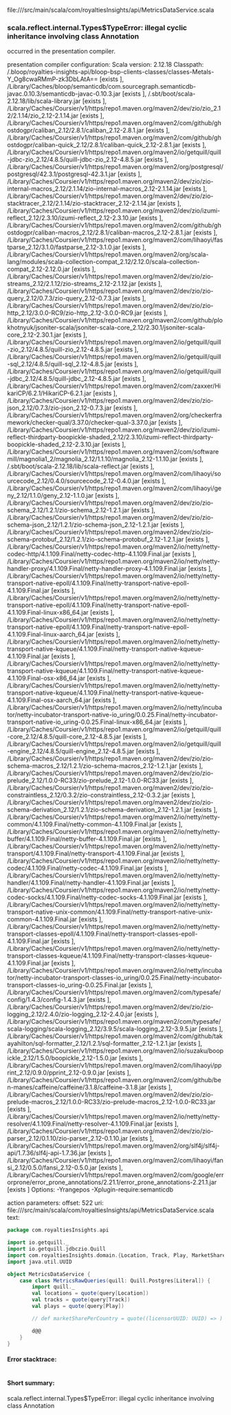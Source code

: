 file://<WORKSPACE>/src/main/scala/com/royaltiesInsights/api/MetricsDataService.scala
### scala.reflect.internal.Types$TypeError: illegal cyclic inheritance involving class Annotation

occurred in the presentation compiler.

presentation compiler configuration:
Scala version: 2.12.18
Classpath:
<WORKSPACE>/.bloop/royalties-insights-api/bloop-bsp-clients-classes/classes-Metals-Y_Og8cwaRMmP-zk3DbLAtA== [exists ], <HOME>/Library/Caches/bloop/semanticdb/com.sourcegraph.semanticdb-javac.0.10.3/semanticdb-javac-0.10.3.jar [exists ], <HOME>/.sbt/boot/scala-2.12.18/lib/scala-library.jar [exists ], <HOME>/Library/Caches/Coursier/v1/https/repo1.maven.org/maven2/dev/zio/zio_2.12/2.1.14/zio_2.12-2.1.14.jar [exists ], <HOME>/Library/Caches/Coursier/v1/https/repo1.maven.org/maven2/com/github/ghostdogpr/caliban_2.12/2.8.1/caliban_2.12-2.8.1.jar [exists ], <HOME>/Library/Caches/Coursier/v1/https/repo1.maven.org/maven2/com/github/ghostdogpr/caliban-quick_2.12/2.8.1/caliban-quick_2.12-2.8.1.jar [exists ], <HOME>/Library/Caches/Coursier/v1/https/repo1.maven.org/maven2/io/getquill/quill-jdbc-zio_2.12/4.8.5/quill-jdbc-zio_2.12-4.8.5.jar [exists ], <HOME>/Library/Caches/Coursier/v1/https/repo1.maven.org/maven2/org/postgresql/postgresql/42.3.1/postgresql-42.3.1.jar [exists ], <HOME>/Library/Caches/Coursier/v1/https/repo1.maven.org/maven2/dev/zio/zio-internal-macros_2.12/2.1.14/zio-internal-macros_2.12-2.1.14.jar [exists ], <HOME>/Library/Caches/Coursier/v1/https/repo1.maven.org/maven2/dev/zio/zio-stacktracer_2.12/2.1.14/zio-stacktracer_2.12-2.1.14.jar [exists ], <HOME>/Library/Caches/Coursier/v1/https/repo1.maven.org/maven2/dev/zio/izumi-reflect_2.12/2.3.10/izumi-reflect_2.12-2.3.10.jar [exists ], <HOME>/Library/Caches/Coursier/v1/https/repo1.maven.org/maven2/com/github/ghostdogpr/caliban-macros_2.12/2.8.1/caliban-macros_2.12-2.8.1.jar [exists ], <HOME>/Library/Caches/Coursier/v1/https/repo1.maven.org/maven2/com/lihaoyi/fastparse_2.12/3.1.0/fastparse_2.12-3.1.0.jar [exists ], <HOME>/Library/Caches/Coursier/v1/https/repo1.maven.org/maven2/org/scala-lang/modules/scala-collection-compat_2.12/2.12.0/scala-collection-compat_2.12-2.12.0.jar [exists ], <HOME>/Library/Caches/Coursier/v1/https/repo1.maven.org/maven2/dev/zio/zio-streams_2.12/2.1.12/zio-streams_2.12-2.1.12.jar [exists ], <HOME>/Library/Caches/Coursier/v1/https/repo1.maven.org/maven2/dev/zio/zio-query_2.12/0.7.3/zio-query_2.12-0.7.3.jar [exists ], <HOME>/Library/Caches/Coursier/v1/https/repo1.maven.org/maven2/dev/zio/zio-http_2.12/3.0.0-RC9/zio-http_2.12-3.0.0-RC9.jar [exists ], <HOME>/Library/Caches/Coursier/v1/https/repo1.maven.org/maven2/com/github/plokhotnyuk/jsoniter-scala/jsoniter-scala-core_2.12/2.30.1/jsoniter-scala-core_2.12-2.30.1.jar [exists ], <HOME>/Library/Caches/Coursier/v1/https/repo1.maven.org/maven2/io/getquill/quill-zio_2.12/4.8.5/quill-zio_2.12-4.8.5.jar [exists ], <HOME>/Library/Caches/Coursier/v1/https/repo1.maven.org/maven2/io/getquill/quill-sql_2.12/4.8.5/quill-sql_2.12-4.8.5.jar [exists ], <HOME>/Library/Caches/Coursier/v1/https/repo1.maven.org/maven2/io/getquill/quill-jdbc_2.12/4.8.5/quill-jdbc_2.12-4.8.5.jar [exists ], <HOME>/Library/Caches/Coursier/v1/https/repo1.maven.org/maven2/com/zaxxer/HikariCP/6.2.1/HikariCP-6.2.1.jar [exists ], <HOME>/Library/Caches/Coursier/v1/https/repo1.maven.org/maven2/dev/zio/zio-json_2.12/0.7.3/zio-json_2.12-0.7.3.jar [exists ], <HOME>/Library/Caches/Coursier/v1/https/repo1.maven.org/maven2/org/checkerframework/checker-qual/3.37.0/checker-qual-3.37.0.jar [exists ], <HOME>/Library/Caches/Coursier/v1/https/repo1.maven.org/maven2/dev/zio/izumi-reflect-thirdparty-boopickle-shaded_2.12/2.3.10/izumi-reflect-thirdparty-boopickle-shaded_2.12-2.3.10.jar [exists ], <HOME>/Library/Caches/Coursier/v1/https/repo1.maven.org/maven2/com/softwaremill/magnolia1_2/magnolia_2.12/1.1.10/magnolia_2.12-1.1.10.jar [exists ], <HOME>/.sbt/boot/scala-2.12.18/lib/scala-reflect.jar [exists ], <HOME>/Library/Caches/Coursier/v1/https/repo1.maven.org/maven2/com/lihaoyi/sourcecode_2.12/0.4.0/sourcecode_2.12-0.4.0.jar [exists ], <HOME>/Library/Caches/Coursier/v1/https/repo1.maven.org/maven2/com/lihaoyi/geny_2.12/1.1.0/geny_2.12-1.1.0.jar [exists ], <HOME>/Library/Caches/Coursier/v1/https/repo1.maven.org/maven2/dev/zio/zio-schema_2.12/1.2.1/zio-schema_2.12-1.2.1.jar [exists ], <HOME>/Library/Caches/Coursier/v1/https/repo1.maven.org/maven2/dev/zio/zio-schema-json_2.12/1.2.1/zio-schema-json_2.12-1.2.1.jar [exists ], <HOME>/Library/Caches/Coursier/v1/https/repo1.maven.org/maven2/dev/zio/zio-schema-protobuf_2.12/1.2.1/zio-schema-protobuf_2.12-1.2.1.jar [exists ], <HOME>/Library/Caches/Coursier/v1/https/repo1.maven.org/maven2/io/netty/netty-codec-http/4.1.109.Final/netty-codec-http-4.1.109.Final.jar [exists ], <HOME>/Library/Caches/Coursier/v1/https/repo1.maven.org/maven2/io/netty/netty-handler-proxy/4.1.109.Final/netty-handler-proxy-4.1.109.Final.jar [exists ], <HOME>/Library/Caches/Coursier/v1/https/repo1.maven.org/maven2/io/netty/netty-transport-native-epoll/4.1.109.Final/netty-transport-native-epoll-4.1.109.Final.jar [exists ], <HOME>/Library/Caches/Coursier/v1/https/repo1.maven.org/maven2/io/netty/netty-transport-native-epoll/4.1.109.Final/netty-transport-native-epoll-4.1.109.Final-linux-x86_64.jar [exists ], <HOME>/Library/Caches/Coursier/v1/https/repo1.maven.org/maven2/io/netty/netty-transport-native-epoll/4.1.109.Final/netty-transport-native-epoll-4.1.109.Final-linux-aarch_64.jar [exists ], <HOME>/Library/Caches/Coursier/v1/https/repo1.maven.org/maven2/io/netty/netty-transport-native-kqueue/4.1.109.Final/netty-transport-native-kqueue-4.1.109.Final.jar [exists ], <HOME>/Library/Caches/Coursier/v1/https/repo1.maven.org/maven2/io/netty/netty-transport-native-kqueue/4.1.109.Final/netty-transport-native-kqueue-4.1.109.Final-osx-x86_64.jar [exists ], <HOME>/Library/Caches/Coursier/v1/https/repo1.maven.org/maven2/io/netty/netty-transport-native-kqueue/4.1.109.Final/netty-transport-native-kqueue-4.1.109.Final-osx-aarch_64.jar [exists ], <HOME>/Library/Caches/Coursier/v1/https/repo1.maven.org/maven2/io/netty/incubator/netty-incubator-transport-native-io_uring/0.0.25.Final/netty-incubator-transport-native-io_uring-0.0.25.Final-linux-x86_64.jar [exists ], <HOME>/Library/Caches/Coursier/v1/https/repo1.maven.org/maven2/io/getquill/quill-core_2.12/4.8.5/quill-core_2.12-4.8.5.jar [exists ], <HOME>/Library/Caches/Coursier/v1/https/repo1.maven.org/maven2/io/getquill/quill-engine_2.12/4.8.5/quill-engine_2.12-4.8.5.jar [exists ], <HOME>/Library/Caches/Coursier/v1/https/repo1.maven.org/maven2/dev/zio/zio-schema-macros_2.12/1.2.1/zio-schema-macros_2.12-1.2.1.jar [exists ], <HOME>/Library/Caches/Coursier/v1/https/repo1.maven.org/maven2/dev/zio/zio-prelude_2.12/1.0.0-RC33/zio-prelude_2.12-1.0.0-RC33.jar [exists ], <HOME>/Library/Caches/Coursier/v1/https/repo1.maven.org/maven2/dev/zio/zio-constraintless_2.12/0.3.2/zio-constraintless_2.12-0.3.2.jar [exists ], <HOME>/Library/Caches/Coursier/v1/https/repo1.maven.org/maven2/dev/zio/zio-schema-derivation_2.12/1.2.1/zio-schema-derivation_2.12-1.2.1.jar [exists ], <HOME>/Library/Caches/Coursier/v1/https/repo1.maven.org/maven2/io/netty/netty-common/4.1.109.Final/netty-common-4.1.109.Final.jar [exists ], <HOME>/Library/Caches/Coursier/v1/https/repo1.maven.org/maven2/io/netty/netty-buffer/4.1.109.Final/netty-buffer-4.1.109.Final.jar [exists ], <HOME>/Library/Caches/Coursier/v1/https/repo1.maven.org/maven2/io/netty/netty-transport/4.1.109.Final/netty-transport-4.1.109.Final.jar [exists ], <HOME>/Library/Caches/Coursier/v1/https/repo1.maven.org/maven2/io/netty/netty-codec/4.1.109.Final/netty-codec-4.1.109.Final.jar [exists ], <HOME>/Library/Caches/Coursier/v1/https/repo1.maven.org/maven2/io/netty/netty-handler/4.1.109.Final/netty-handler-4.1.109.Final.jar [exists ], <HOME>/Library/Caches/Coursier/v1/https/repo1.maven.org/maven2/io/netty/netty-codec-socks/4.1.109.Final/netty-codec-socks-4.1.109.Final.jar [exists ], <HOME>/Library/Caches/Coursier/v1/https/repo1.maven.org/maven2/io/netty/netty-transport-native-unix-common/4.1.109.Final/netty-transport-native-unix-common-4.1.109.Final.jar [exists ], <HOME>/Library/Caches/Coursier/v1/https/repo1.maven.org/maven2/io/netty/netty-transport-classes-epoll/4.1.109.Final/netty-transport-classes-epoll-4.1.109.Final.jar [exists ], <HOME>/Library/Caches/Coursier/v1/https/repo1.maven.org/maven2/io/netty/netty-transport-classes-kqueue/4.1.109.Final/netty-transport-classes-kqueue-4.1.109.Final.jar [exists ], <HOME>/Library/Caches/Coursier/v1/https/repo1.maven.org/maven2/io/netty/incubator/netty-incubator-transport-classes-io_uring/0.0.25.Final/netty-incubator-transport-classes-io_uring-0.0.25.Final.jar [exists ], <HOME>/Library/Caches/Coursier/v1/https/repo1.maven.org/maven2/com/typesafe/config/1.4.3/config-1.4.3.jar [exists ], <HOME>/Library/Caches/Coursier/v1/https/repo1.maven.org/maven2/dev/zio/zio-logging_2.12/2.4.0/zio-logging_2.12-2.4.0.jar [exists ], <HOME>/Library/Caches/Coursier/v1/https/repo1.maven.org/maven2/com/typesafe/scala-logging/scala-logging_2.12/3.9.5/scala-logging_2.12-3.9.5.jar [exists ], <HOME>/Library/Caches/Coursier/v1/https/repo1.maven.org/maven2/com/github/takayahilton/sql-formatter_2.12/1.2.1/sql-formatter_2.12-1.2.1.jar [exists ], <HOME>/Library/Caches/Coursier/v1/https/repo1.maven.org/maven2/io/suzaku/boopickle_2.12/1.5.0/boopickle_2.12-1.5.0.jar [exists ], <HOME>/Library/Caches/Coursier/v1/https/repo1.maven.org/maven2/com/lihaoyi/pprint_2.12/0.9.0/pprint_2.12-0.9.0.jar [exists ], <HOME>/Library/Caches/Coursier/v1/https/repo1.maven.org/maven2/com/github/ben-manes/caffeine/caffeine/3.1.8/caffeine-3.1.8.jar [exists ], <HOME>/Library/Caches/Coursier/v1/https/repo1.maven.org/maven2/dev/zio/zio-prelude-macros_2.12/1.0.0-RC33/zio-prelude-macros_2.12-1.0.0-RC33.jar [exists ], <HOME>/Library/Caches/Coursier/v1/https/repo1.maven.org/maven2/io/netty/netty-resolver/4.1.109.Final/netty-resolver-4.1.109.Final.jar [exists ], <HOME>/Library/Caches/Coursier/v1/https/repo1.maven.org/maven2/dev/zio/zio-parser_2.12/0.1.10/zio-parser_2.12-0.1.10.jar [exists ], <HOME>/Library/Caches/Coursier/v1/https/repo1.maven.org/maven2/org/slf4j/slf4j-api/1.7.36/slf4j-api-1.7.36.jar [exists ], <HOME>/Library/Caches/Coursier/v1/https/repo1.maven.org/maven2/com/lihaoyi/fansi_2.12/0.5.0/fansi_2.12-0.5.0.jar [exists ], <HOME>/Library/Caches/Coursier/v1/https/repo1.maven.org/maven2/com/google/errorprone/error_prone_annotations/2.21.1/error_prone_annotations-2.21.1.jar [exists ]
Options:
-Yrangepos -Xplugin-require:semanticdb


action parameters:
offset: 522
uri: file://<WORKSPACE>/src/main/scala/com/royaltiesInsights/api/MetricsDataService.scala
text:
```scala
package com.royaltiesInsights.api

import io.getquill._
import io.getquill.jdbczio.Quill
import com.royaltiesInsights.domain.{Location, Track, Play, MarketSharePerCountry}
import java.util.UUID

object MetricsDataService {
    case class MetricsRawQueries(quill: Quill.Postgres[Literal]) {
        import quill._
        val locations = quote(query[Location])
        val tracks = quote(query[Track])
        val plays = quote(query[Play])

        // def marketSharePerCountry = quote((licensorUUID: UUID) => )

        d@@
    }
}

```



#### Error stacktrace:

```

```
#### Short summary: 

scala.reflect.internal.Types$TypeError: illegal cyclic inheritance involving class Annotation